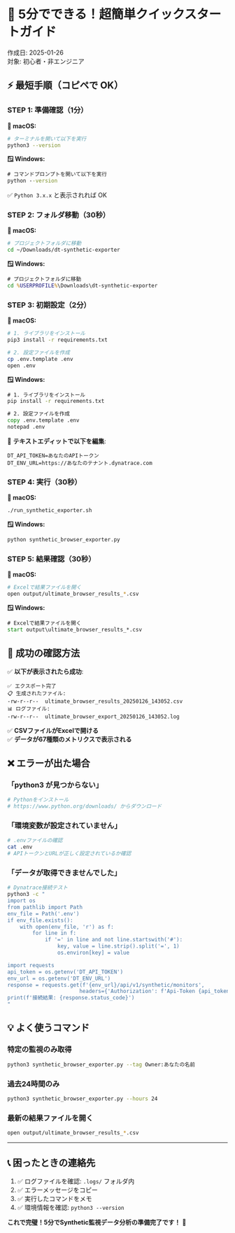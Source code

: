 # 🚀 5分でできる！超簡単クイックスタートガイド
作成日: 2025-01-26  
対象: 初心者・非エンジニア  

## ⚡ 最短手順（コピペで OK）

### STEP 1: 準備確認（1分）

**🍎 macOS:**
```bash
# ターミナルを開いて以下を実行
python3 --version
```

**🪟 Windows:**
```cmd
# コマンドプロンプトを開いて以下を実行
python --version
```

✅ `Python 3.x.x` と表示されれば OK

### STEP 2: フォルダ移動（30秒）

**🍎 macOS:**
```bash
# プロジェクトフォルダに移動
cd ~/Downloads/dt-synthetic-exporter
```

**🪟 Windows:**
```cmd
# プロジェクトフォルダに移動
cd %USERPROFILE%\Downloads\dt-synthetic-exporter
```

### STEP 3: 初期設定（2分）

**🍎 macOS:**
```bash
# 1. ライブラリをインストール
pip3 install -r requirements.txt

# 2. 設定ファイルを作成
cp .env.template .env
open .env
```

**🪟 Windows:**
```cmd
# 1. ライブラリをインストール
pip install -r requirements.txt

# 2. 設定ファイルを作成
copy .env.template .env
notepad .env
```

📝 **テキストエディットで以下を編集**:
```
DT_API_TOKEN=あなたのAPIトークン
DT_ENV_URL=https://あなたのテナント.dynatrace.com
```

### STEP 4: 実行（30秒）

**🍎 macOS:**
```bash
./run_synthetic_exporter.sh
```

**🪟 Windows:**
```cmd
python synthetic_browser_exporter.py
```

### STEP 5: 結果確認（30秒）

**🍎 macOS:**
```bash
# Excelで結果ファイルを開く
open output/ultimate_browser_results_*.csv
```

**🪟 Windows:**
```cmd
# Excelで結果ファイルを開く
start output\ultimate_browser_results_*.csv
```

## 🎯 成功の確認方法

✅ **以下が表示されたら成功**:
```
✅ エクスポート完了
📋 生成されたファイル:
-rw-r--r--  ultimate_browser_results_20250126_143052.csv
📊 ログファイル:
-rw-r--r--  ultimate_browser_export_20250126_143052.log
```

✅ **CSVファイルがExcelで開ける**  
✅ **データが67種類のメトリクスで表示される**

## ❌ エラーが出た場合

### 「python3 が見つからない」
```bash
# Pythonをインストール
# https://www.python.org/downloads/ からダウンロード
```

### 「環境変数が設定されていません」
```bash
# .envファイルの確認
cat .env
# APIトークンとURLが正しく設定されているか確認
```

### 「データが取得できませんでした」
```bash
# Dynatrace接続テスト
python3 -c "
import os
from pathlib import Path
env_file = Path('.env')
if env_file.exists():
    with open(env_file, 'r') as f:
        for line in f:
            if '=' in line and not line.startswith('#'):
                key, value = line.strip().split('=', 1)
                os.environ[key] = value

import requests
api_token = os.getenv('DT_API_TOKEN')
env_url = os.getenv('DT_ENV_URL')
response = requests.get(f'{env_url}/api/v1/synthetic/monitors', 
                       headers={'Authorization': f'Api-Token {api_token}'})
print(f'接続結果: {response.status_code}')
"
```

## 💡 よく使うコマンド

### 特定の監視のみ取得
```bash
python3 synthetic_browser_exporter.py --tag Owner:あなたの名前
```

### 過去24時間のみ
```bash
python3 synthetic_browser_exporter.py --hours 24
```

### 最新の結果ファイルを開く
```bash
open output/ultimate_browser_results_*.csv
```

---

## 📞 困ったときの連絡先

1. ✅ ログファイルを確認: `.logs/` フォルダ内
2. ✅ エラーメッセージをコピー
3. ✅ 実行したコマンドをメモ
4. ✅ 環境情報を確認: `python3 --version`

**これで完璧！5分でSynthetic監視データ分析の準備完了です！** 🎉 